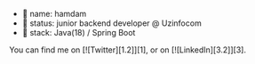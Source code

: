 - 👋 name: hamdam
- 👀 status: junior backend developer @ Uzinfocom
- 🌱 stack: Java(18) / Spring Boot

You can find me on [![Twitter][1.2]][1],  or on [![LinkedIn][3.2]][3].

<!---
Hamdam23/Hamdam23 is a ✨ special ✨ repository because its `README.md` (this file) appears on your GitHub profile.
You can click the Preview link to take a look at your changes.
--->
